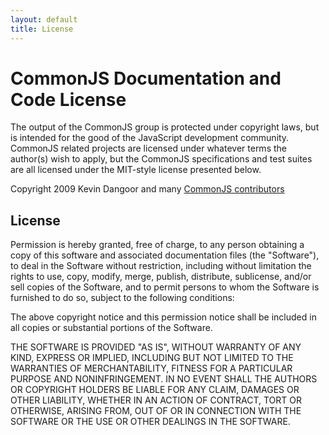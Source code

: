 ```yaml
---
layout: default
title: License
---
```


CommonJS Documentation and Code License
=======================================

The output of the CommonJS group is protected under copyright laws, but is intended for the good of the JavaScript development community. CommonJS related projects are licensed under whatever terms the author(s) wish to apply, but the CommonJS specifications and test suites are all licensed under the MIT-style license presented below.

Copyright 2009 Kevin Dangoor and many <a href="{{page.root}}commonjs/contributors.html">CommonJS contributors</a>

License
-------

Permission is hereby granted, free of charge, to any person obtaining a copy
of this software and associated documentation files (the "Software"), to deal
in the Software without restriction, including without limitation the rights
to use, copy, modify, merge, publish, distribute, sublicense, and/or sell
copies of the Software, and to permit persons to whom the Software is
furnished to do so, subject to the following conditions:

The above copyright notice and this permission notice shall be included in
all copies or substantial portions of the Software.

THE SOFTWARE IS PROVIDED "AS IS", WITHOUT WARRANTY OF ANY KIND, EXPRESS OR
IMPLIED, INCLUDING BUT NOT LIMITED TO THE WARRANTIES OF MERCHANTABILITY,
FITNESS FOR A PARTICULAR PURPOSE AND NONINFRINGEMENT. IN NO EVENT SHALL THE
AUTHORS OR COPYRIGHT HOLDERS BE LIABLE FOR ANY CLAIM, DAMAGES OR OTHER
LIABILITY, WHETHER IN AN ACTION OF CONTRACT, TORT OR OTHERWISE, ARISING FROM,
OUT OF OR IN CONNECTION WITH THE SOFTWARE OR THE USE OR OTHER DEALINGS IN
THE SOFTWARE.
